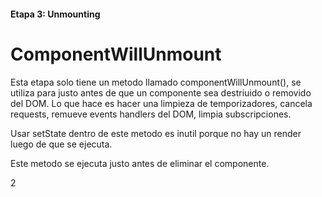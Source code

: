 #### Etapa 3: Unmounting

# ComponentWillUnmount

Esta etapa solo tiene un metodo llamado componentWillUnmount(), se utiliza para justo antes de que un componente sea destriuido o removido del DOM. Lo que hace es hacer una limpieza de temporizadores, cancela requests, remueve events handlers del DOM, limpia subscripciones.

Usar setState dentro de este metodo es inutil porque no hay un render luego de que se ejecuta.

Este metodo se ejecuta justo antes de eliminar el componente.

2
